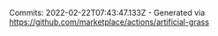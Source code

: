 Commits: 2022-02-22T07:43:47.133Z - Generated via https://github.com/marketplace/actions/artificial-grass
<br>
